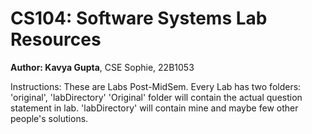 # CS104: Software Systems Lab Resources

**Author: Kavya Gupta**, CSE Sophie, 22B1053

Instructions:
These are Labs Post-MidSem.
Every Lab has two folders: 'original', 'labDirectory'
'Original' folder will contain the actual question statement in lab.
'labDirectory' will contain mine and maybe few other people's solutions.
